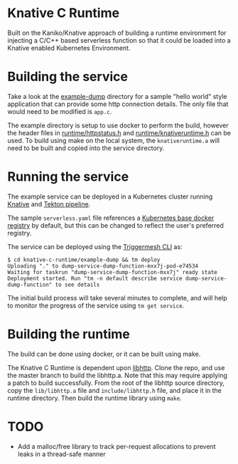 # Knative C Runtime

Built on the Kaniko/Knative approach of building a runtime environment for injecting a C/C++ based serverless function so that it could be loaded into a Knative enabled Kubernetes Environment.

# Building the service

Take a look at the [example-dump](example-dump/) directory for a sample "hello world" style application  that can provide some http connection details. The only file that would need to be modified is `app.c`.

The example directory is setup to use docker to perform the build, however the header files in [runtime/httpstatus.h](runtime/httpstatus.h/) and [runtime/knativeruntime.h](runtime/knativeruntime.h) can be used.  To build using make on the local system, the `knativeruntime.a` will need to be built and copied into the service directory.

# Running the service

The example service can be deployed in a Kubernetes cluster running [Knative](https://knative.dev) and [Tekton pipeline](https://github.com/tektoncd/pipeline).

The sample `serverless.yaml` file references a [Kubernetes base docker registry](https://github.com/triggermesh/knative-local-registry) by default, but this can be changed to reflect the user's preferred registry.

The service can be deployed using the [Triggermesh CLI](https://github.com/triggermesh/tm) as:

```shell
$ cd knative-c-runtime/example-dump && tm deploy
Uploading "." to dump-service-dump-function-mxx7j-pod-e74534
Waiting for taskrun "dump-service-dump-function-mxx7j" ready state
Deployment started. Run "tm -n default describe service dump-service-dump-function" to see details
```

The initial build process will take several minutes to complete, and will help to
monitor the progress of the service using `tm get service`.

# Building the runtime

The build can be done using docker, or it can be built using make.

The Knative C Runtime is dependent upon [libhttp](https://github.com/lammertb/libhttp). Clone the repo, and use the master branch to build the libhttp.a.  Note that this may require applying a patch to build successfully. From the root of the libhttp source directory, copy the `lib/libhttp.a` file and `include/libhttp.h` file, and place it in the runtime directory.  Then build the runtime library using `make`.

# TODO

* Add a malloc/free library to track per-request allocations to prevent leaks in
  a thread-safe manner